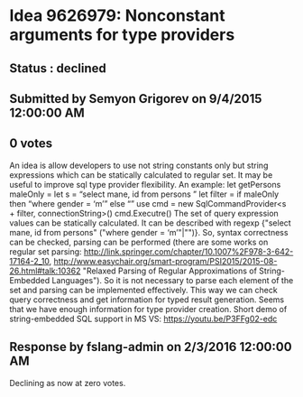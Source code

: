 # Idea 9626979: Nonconstant arguments for type providers #

## Status : declined

## Submitted by Semyon Grigorev on 9/4/2015 12:00:00 AM

## 0 votes

An idea is allow developers to use not string constants only but string expressions which can be statically calculated to regular set. It may be useful to improve sql type provider flexibility.
An example:
let getPersons maleOnly =
let s = “select mane, id from persons ”
let filter =
if maleOnly
then “where gender = ‘m’”
else “”
use cmd = new SqlCommandProvider<s + filter, connectionString>()
cmd.Executre()
The set of query expression values can be statically calculated. It can be described with regexp {"select mane, id from persons" ("where gender = ‘m’"|"")}. So, syntax correctness can be checked, parsing can be performed (there are some works on regular set parsing: http://link.springer.com/chapter/10.1007%2F978-3-642-17164-2_10, http://www.easychair.org/smart-program/PSI2015/2015-08-26.html#talk:10362 "Relaxed Parsing of Regular Approximations of String-Embedded Languages"). So it is not necessary to parse each element of the set and parsing can be implemented effectively. This way we can check query correctness and get information for typed result generation. Seems that we have enough information for type provider creation.
Short demo of string-embedded SQL support in MS VS: https://youtu.be/P3FFg02-edc

## Response by fslang-admin on 2/3/2016 12:00:00 AM

Declining as now at zero votes.

